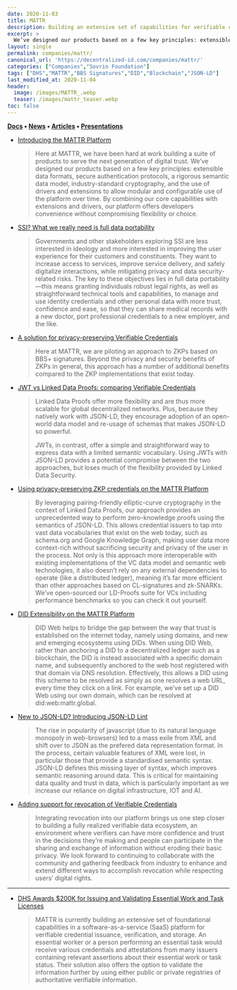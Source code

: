 ```yaml
---
date: 2020-11-03
title: MATTR
description: Building an extensive set of capabilities for verifiable credential issuance, verification, and storage.  
excerpt: >
  We’ve designed our products based on a few key principles: extensible data formats, secure authentication protocols, a rigorous semantic data model, industry-standard cryptography, and the use of drivers and extensions to allow modular and configurable use of the platform over time.
layout: single
permalink: companies/mattr/
canonical_url: 'https://decentralized-id.com/companies/mattr/'
categories: ["Companies","Sovrin Foundation"]
tags: ["DHS","MATTR","BBS Signatures","DID","Blockchain","JSON-LD"]
last_modified_at: 2020-11-04
header:
  image: /images/MATTR_.webp
  teaser: /images/mattr_teaser.webp
toc: false
---
```


**[Docs](https://learn.mattr.global/) • [News](https://mattr.global/resources/news/) • [Articles](https://mattr.global/resources/articles/) • [Presentations](https://mattr.global/resources/presentations/)**

- [Introducing the MATTR Platform](https://mattr.global/introducing-the-mattr-platform/)
  > Here at MATTR, we have been hard at work building a suite of products to serve the next generation of digital trust. We’ve designed our products based on a few key principles: extensible data formats, secure authentication protocols, a rigorous semantic data model, industry-standard cryptography, and the use of drivers and extensions to allow modular and configurable use of the platform over time. By combining our core capabilities with extensions and drivers, our platform offers developers convenience without compromising flexibility or choice.
- [SSI? What we really need is full data portability](https://mattr.global/ssi-what-we-really-need-is-full-data-portability/)
  > Governments and other stakeholders exploring SSI are less interested in ideology and more interested in improving the user experience for their customers and constituents. They want to increase access to services, improve service delivery, and safely digitalize interactions, while mitigating privacy and data security-related risks. The key to these objectives lies in full data portability—this means granting individuals robust legal rights, as well as straightforward technical tools and capabilities, to manage and use identity credentials and other personal data with more trust, confidence and ease, so that they can share medical records with a new doctor, port professional credentials to a new employer, and the like.
- [A solution for privacy-preserving Verifiable Credentials](https://mattr.global/a-solution-for-privacy-preserving-verifiable-credentials/)
  > Here at MATTR, we are piloting an approach to ZKPs based on BBS+ signatures. Beyond the privacy and security benefits of ZKPs in general, this approach has a number of additional benefits compared to the ZKP implementations that exist today.
- [JWT vs Linked Data Proofs: comparing Verifiable Credentials](https://mattr.global/jwt-vs-linked-data-proofs-comparing-verifiable-credentials/)
  > Linked Data Proofs offer more flexibility and are thus more scalable for global decentralized networks. Plus, because they natively work with JSON-LD, they encourage adoption of an open-world data model and re-usage of schemas that makes JSON-LD so powerful.
  > 
  > JWTs, in contrast, offer a simple and straightforward way to express data with a limited semantic vocabulary. Using JWTs with JSON-LD provides a potential compromise between the two approaches, but loses much of the flexibility provided by Linked Data Security.
- [Using privacy-preserving ZKP credentials on the MATTR Platform](https://mattr.global/using-privacy-preserving-zkp-credentials-on-the-mattr-platform/)
  > By leveraging pairing-friendly elliptic-curve cryptography in the context of Linked Data Proofs, our approach provides an unprecedented way to perform zero-knowledge proofs using the semantics of JSON-LD. This allows credential issuers to tap into vast data vocabularies that exist on the web today, such as schema.org and Google Knowledge Graph, making user data more context-rich without sacrificing security and privacy of the user in the process. Not only is this approach more interoperable with existing implementations of the VC data model and semantic web technologies, it also doesn’t rely on any external dependencies to operate (like a distributed ledger), meaning it’s far more efficient than other approaches based on CL-signatures and zk-SNARKs. We’ve open-sourced our LD-Proofs suite for VCs including performance benchmarks so you can check it out yourself.
- [DID Extensibility on the MATTR Platform](https://mattr.global/did-extensibility-on-the-mattr-platform/)
  > DID Web helps to bridge the gap between the way that trust is established on the internet today, namely using domains, and new and emerging ecosystems using DIDs. When using DID Web, rather than anchoring a DID to a decentralized ledger such as a blockchain, the DID is instead associated with a specific domain name, and subsequently anchored to the web host registered with that domain via DNS resolution. Effectively, this allows a DID using this scheme to be resolved as simply as one resolves a web URL, every time they click on a link. For example, we’ve set up a DID Web using our own domain, which can be resolved at did:web:mattr.global.
- [New to JSON-LD? Introducing JSON-LD Lint](https://mattr.global/new-to-json-ld-introducing-json-ld-lint/)
  > The rise in popularity of javascript (due to its natural language monopoly in web-browsers) led to a mass exile from XML and shift over to JSON as the prefered data representation format. In the process, certain valuable features of XML were lost, in particular those that provide a standardised semantic syntax. JSON-LD defines this missing layer of syntax, which improves semantic reasoning around data. This is critical for maintaining data quality and trust in data, which is particularly important as we increase our reliance on digital infrastructure, IOT and AI. 
- [Adding support for revocation of Verifiable Credentials](https://mattr.global/adding-support-for-revocation-of-verifiable-credentials/)
  > Integrating revocation into our platform brings us one step closer to building a fully realized verifiable data ecosystem, an environment where verifiers can have more confidence and trust in the decisions they’re making and people can participate in the sharing and exchange of information without eroding their basic privacy. We look forward to continuing to collaborate with the community and gathering feedback from industry to enhance and extend different ways to accomplish revocation while respecting users’ digital rights.

---

* [DHS Awards $200K for Issuing and Validating Essential Work and Task Licenses](https://www.dhs.gov/science-and-technology/news/2020/10/09/news-release-dhs-awards-200k-issuing-and-validating-essential-work-and-task-licenses)
  > MATTR is currently building an extensive set of foundational capabilities in a software-as-a-service (SaaS) platform for verifiable credential issuance, verification, and storage. An essential worker or a person performing an essential task would receive various credentials and attestations from many issuers containing relevant assertions about their essential work or task status. Their solution also offers the option to validate the information further by using either public or private registries of authoritative verifiable information.

